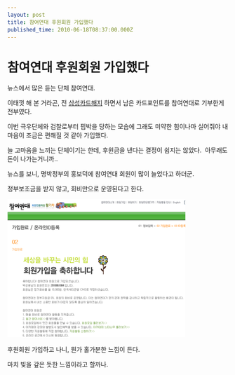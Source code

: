 ```yaml
---
layout: post
title: 참여연대 후원회원 가입했다
published_time: 2010-06-18T08:37:00.000Z
---
```


# 참여연대 후원회원 가입했다


뉴스에서 많은 듣는 단체 참여연대.

이태껏 해 본 거라곤, 전 [삼성카드해지](../10318233.html) 하면서 남은 카드포인트를 참여연대로 기부한게 전부였다.

이번 극우단체와 검찰로부터 핍박을 당하는 모습에 그래도 미약한 힘이나마 실어줘야 내 마음이 조금은 편해질 것 같아 가입했다.

늘 고마움을 느끼는 단체이기는 한데, 후원금을 낸다는 결정이 쉽지는 않았다.  아무래도 돈이 나가는거니까..

뉴스를 보니, 명박정부의 홍보덕에 참여연대 회원이 많이 늘었다고 하더군.

정부보조금을 받지 않고, 회비만으로 운영된다고 한다.

![](../pds/201006/17/80/a0109780_4c19c75b66b45.png)

후원회원 가입하고 나니, 뭔가 홀가분한 느낌이 든다.

마치 빚을 갚은 듯한 느낌이라고 할까나.

